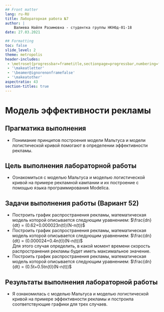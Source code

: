 ```yaml
---
## Front matter
lang: ru-RU
title: Лабораторная работа №7
author: |
	Валиева Найля Разимовна - студентка группы НКНбд-01-18
date: 27.03.2021

## Formatting
toc: false
slide_level: 2
theme: metropolis
header-includes: 
 - \metroset{progressbar=frametitle,sectionpage=progressbar,numbering=fraction}
 - '\makeatletter'
 - '\beamer@ignorenonframefalse'
 - '\makeatother'
aspectratio: 43
section-titles: true
---
```


# Модель эффективности рекламы

## Прагматика выполнения

- Понимание принципов построения модели Мальтуса и модели логистической кривой помогают в определении эффективности рекламы.

## Цель выполнения лабораторной работы

- Ознакомиться с моделью Мальтуса и моделью логистической кривой на примере рекламной кампании и их построение с помощью языка программирования Modelica. 

## Задачи выполнения работы (Вариант 52)

- Построить график распространения рекламы, математическая модель которой описывается следующим уравнением: $\frac{dn}{dt} = (0.62+0.000023n(t))(N-n(t))$
- Построить график распространения рекламы, математическая модель которой описывается следующим уравнением: $\frac{dn}{dt} = (0.000024+0.4n(t))(N-n(t))$  
Для этого случая определить, в какой момент времени скорость распространения рекламы будет иметь максимальное значение.
- Построить график распространения рекламы, математическая модель которой описывается следующим уравнением: $\frac{dn}{dt} = (0.5t+0.5tn(t))(N-n(t))$

## Результаты выполнения лабораторной работы

- Я ознакомилась с моделью Мальтуса и моделью логистической кривой на примере эффективности рекламы и построила соответствующие графики для трех случаев.